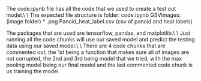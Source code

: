 The code.ipynb file has all the code that we used to create a test out model.\\
\\
The expected file structure is 
folder:
        code.ipynb
        GSVImages: (image folder)
                * .png
        Panoid_heat_label.csv (csv of panoid and heat labels)




The packages that are used are tensorflow, pandas, and matplotlib.\\
\\
Just running all the code chunks will use our saved model and predict the testing data using our saved model.\\
\\
There are 4 code chunks that are commented out, the 1st being a function that makes sure all of images are not corrupted, the 2nd and 3rd being model that we tried, with the max pooling model being our final model and the last commented code chunk is us training the model. 
